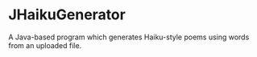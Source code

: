 # JHaikuGenerator
A Java-based program which generates Haiku-style poems using words from an uploaded file.
